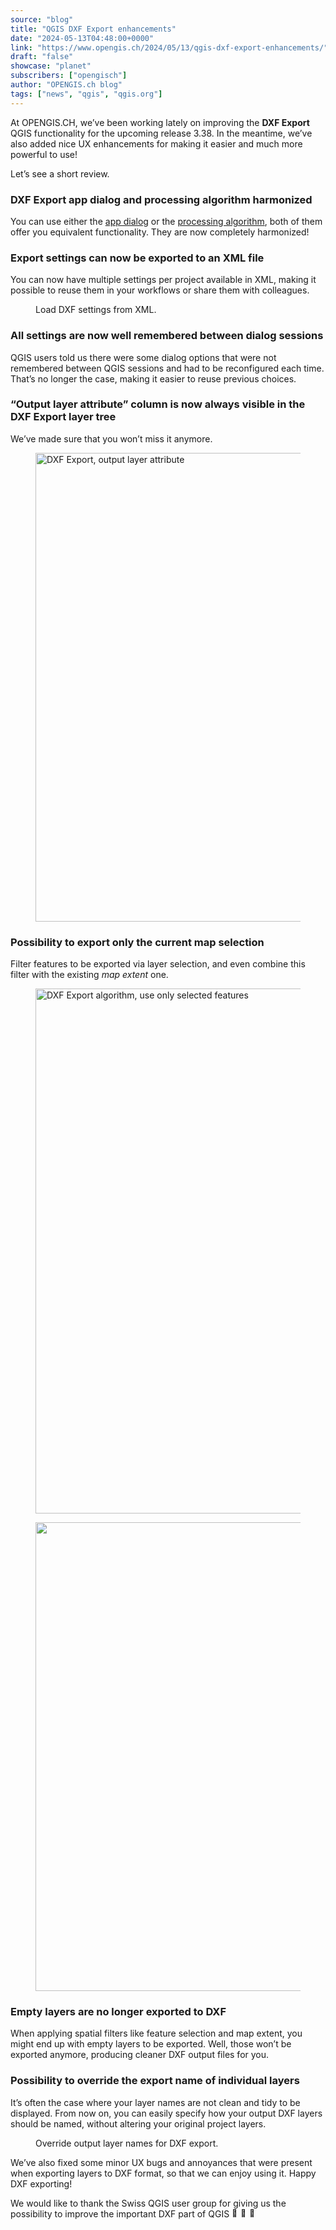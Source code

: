 ```yaml
---
source: "blog"
title: "QGIS DXF Export enhancements"
date: "2024-05-13T04:48:00+0000"
link: "https://www.opengis.ch/2024/05/13/qgis-dxf-export-enhancements/"
draft: "false"
showcase: "planet"
subscribers: ["opengisch"]
author: "OPENGIS.ch blog"
tags: ["news", "qgis", "qgis.org"]
---
```


<p>At OPENGIS.CH, we&#8217;ve been working lately on improving the <strong>DXF Export</strong> QGIS functionality for the upcoming release 3.38. In the meantime, we&#8217;ve also added nice UX enhancements for making it easier and much more powerful to use!</p>



<p>Let&#8217;s see a short review.</p>



<h3 class="wp-block-heading">DXF Export app dialog and processing algorithm harmonized</h3>



<p>You can use either the <a href="https://docs.qgis.org/latest/en/docs/user_manual/managing_data_source/create_layers.html#creating-new-dxf-files" rel="noreferrer noopener" target="_blank">app dialog</a> or the <a href="https://docs.qgis.org/latest/en/docs/user_manual/processing_algs/qgis/vectorgeneral.html#export-layers-to-dxf" rel="noreferrer noopener" target="_blank">processing algorithm</a>, both of them offer you equivalent functionality. They are now completely harmonized!</p>



<h3 class="wp-block-heading">Export settings can now be exported to an XML file</h3>



<p>You can now have multiple settings per project available in XML, making it possible to reuse them in your workflows or share them with colleagues.</p>



<figure class="wp-block-video wp-block-embed is-type-video is-provider-videopress"><div class="wp-block-embed__wrapper">

</div><figcaption>Load DXF settings from XML.</figcaption></figure>



<h3 class="wp-block-heading">All settings are now well remembered between dialog sessions</h3>



<p>QGIS users told us there were some dialog options that were not remembered between QGIS sessions and had to be reconfigured each time. That&#8217;s no longer the case, making it easier to reuse previous choices.</p>



<h3 class="wp-block-heading">&#8220;Output layer attribute&#8221; column is now always visible in the DXF Export layer tree</h3>



<p>We&#8217;ve made sure that you won&#8217;t miss it anymore.</p>



<figure class="wp-block-image size-full"><img alt="DXF Export, output layer attribute" class="wp-image-14294" height="750" src="https://i0.wp.com/www.opengis.ch/wp-content/uploads/2024/04/output_layer_attribute.png?resize=732%2C750&#038;ssl=1" tabindex="0" width="732" /></figure>



<h3 class="wp-block-heading">Possibility to export only the current map selection</h3>



<p>Filter features to be exported via layer selection, and even combine this filter with the existing <em>map extent</em> one.</p>



<figure class="wp-block-image size-full is-resized"><img alt="DXF Export algorithm, use only selected features" class="wp-image-14296" height="602" src="https://i0.wp.com/www.opengis.ch/wp-content/uploads/2024/04/use_only_selected_features_alg.png?resize=750%2C602&#038;ssl=1" style="width: 840px; height: auto;" tabindex="0" width="750" /></figure>



<figure class="wp-block-image size-full"><img alt="" class="wp-image-14297" height="750" src="https://i0.wp.com/www.opengis.ch/wp-content/uploads/2024/04/use_only_selected_features_app.png?resize=732%2C750&#038;ssl=1" tabindex="0" width="732" /></figure>



<h3 class="wp-block-heading">Empty layers are no longer exported to DXF</h3>



<p>When applying spatial filters like feature selection and map extent, you might end up with empty layers to be exported. Well, those won&#8217;t be exported anymore, producing cleaner DXF output files for you.</p>



<h3 class="wp-block-heading">Possibility to override the export name of individual layers</h3>



<p>It&#8217;s often the case where your layer names are not clean and tidy to be displayed. From now on, you can easily specify how your output DXF layers should be named, without altering your original project layers.</p>



<figure class="wp-block-video wp-block-embed is-type-video is-provider-videopress"><div class="wp-block-embed__wrapper">

</div><figcaption>Override output layer names for DXF export.</figcaption></figure>



<p>We&#8217;ve also fixed some minor UX bugs and annoyances that were present when exporting layers to DXF format, so that we can enjoy using it. Happy DXF exporting!</p>



<p>We would like to thank the Swiss QGIS user group for giving us the possibility to improve the important DXF part of QGIS <img alt="🚀" class="wp-smiley" src="https://s.w.org/images/core/emoji/15.0.3/72x72/1f680.png" style="height: 1em;" /><img alt="🚀" class="wp-smiley" src="https://s.w.org/images/core/emoji/15.0.3/72x72/1f680.png" style="height: 1em;" /><img alt="🚀" class="wp-smiley" src="https://s.w.org/images/core/emoji/15.0.3/72x72/1f680.png" style="height: 1em;" /></p>
